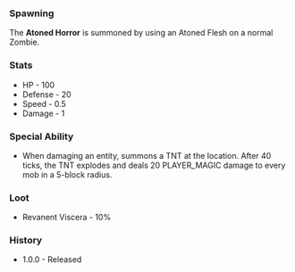 ### Spawning
The **Atoned Horror** is summoned by using an Atoned Flesh on a normal Zombie.

### Stats
- HP - 100
- Defense - 20
- Speed - 0.5
- Damage - 1

### Special Ability
- When damaging an entity, summons a TNT at the location.  After 40 ticks, the TNT explodes and deals 20 PLAYER_MAGIC damage to every mob in a 5-block radius.

### Loot
- Revanent Viscera - 10%

### History
- 1.0.0 - Released

